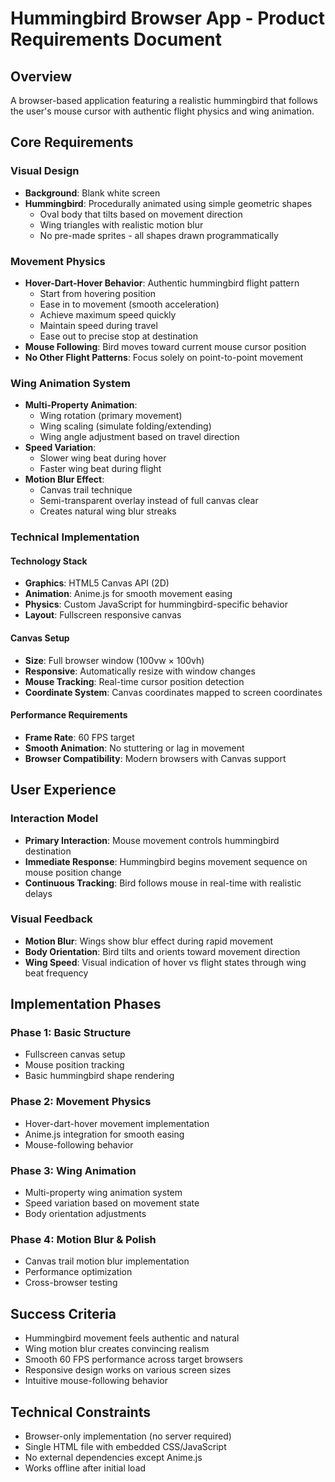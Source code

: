 # Hummingbird Browser App - Product Requirements Document

## Overview
A browser-based application featuring a realistic hummingbird that follows the user's mouse cursor with authentic flight physics and wing animation.

## Core Requirements

### Visual Design
- **Background**: Blank white screen
- **Hummingbird**: Procedurally animated using simple geometric shapes
  - Oval body that tilts based on movement direction
  - Wing triangles with realistic motion blur
  - No pre-made sprites - all shapes drawn programmatically

### Movement Physics
- **Hover-Dart-Hover Behavior**: Authentic hummingbird flight pattern
  - Start from hovering position
  - Ease in to movement (smooth acceleration)
  - Achieve maximum speed quickly
  - Maintain speed during travel
  - Ease out to precise stop at destination
- **Mouse Following**: Bird moves toward current mouse cursor position
- **No Other Flight Patterns**: Focus solely on point-to-point movement

### Wing Animation System
- **Multi-Property Animation**:
  - Wing rotation (primary movement)
  - Wing scaling (simulate folding/extending)
  - Wing angle adjustment based on travel direction
- **Speed Variation**:
  - Slower wing beat during hover
  - Faster wing beat during flight
- **Motion Blur Effect**:
  - Canvas trail technique
  - Semi-transparent overlay instead of full canvas clear
  - Creates natural wing blur streaks

### Technical Implementation

#### Technology Stack
- **Graphics**: HTML5 Canvas API (2D)
- **Animation**: Anime.js for smooth movement easing
- **Physics**: Custom JavaScript for hummingbird-specific behavior
- **Layout**: Fullscreen responsive canvas

#### Canvas Setup
- **Size**: Full browser window (100vw × 100vh)
- **Responsive**: Automatically resize with window changes
- **Mouse Tracking**: Real-time cursor position detection
- **Coordinate System**: Canvas coordinates mapped to screen coordinates

#### Performance Requirements
- **Frame Rate**: 60 FPS target
- **Smooth Animation**: No stuttering or lag in movement
- **Browser Compatibility**: Modern browsers with Canvas support

## User Experience

### Interaction Model
- **Primary Interaction**: Mouse movement controls hummingbird destination
- **Immediate Response**: Hummingbird begins movement sequence on mouse position change
- **Continuous Tracking**: Bird follows mouse in real-time with realistic delays

### Visual Feedback
- **Motion Blur**: Wings show blur effect during rapid movement
- **Body Orientation**: Bird tilts and orients toward movement direction
- **Wing Speed**: Visual indication of hover vs flight states through wing beat frequency

## Implementation Phases

### Phase 1: Basic Structure
- Fullscreen canvas setup
- Mouse position tracking
- Basic hummingbird shape rendering

### Phase 2: Movement Physics
- Hover-dart-hover movement implementation
- Anime.js integration for smooth easing
- Mouse-following behavior

### Phase 3: Wing Animation
- Multi-property wing animation system
- Speed variation based on movement state
- Body orientation adjustments

### Phase 4: Motion Blur & Polish
- Canvas trail motion blur implementation
- Performance optimization
- Cross-browser testing

## Success Criteria
- Hummingbird movement feels authentic and natural
- Wing motion blur creates convincing realism
- Smooth 60 FPS performance across target browsers
- Responsive design works on various screen sizes
- Intuitive mouse-following behavior

## Technical Constraints
- Browser-only implementation (no server required)
- Single HTML file with embedded CSS/JavaScript
- No external dependencies except Anime.js
- Works offline after initial load
